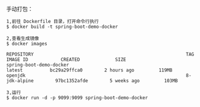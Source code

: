 手动打包：

    1,前往 Dockerfile 目录，打开命令行执行
    $ docker build -t spring-boot-demo-docker
    
    2,查看生成镜像
    $ docker images
    
    REPOSITORY                                                        TAG                 IMAGE ID            CREATED             SIZE
    spring-boot-demo-docker                                           latest	      bc29a29ffca0        2 hours ago         119MB
    openjdk                                                           8-jdk-alpine        97bc1352afde        5 weeks ago         103MB
    
    3,运行
    $ docker run -d -p 9099:9099 spring-boot-demo-docker

